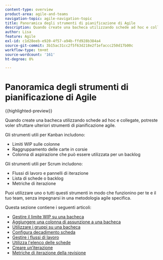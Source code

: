 ```yaml
---
content-type: overview
product-area: agile-and-teams
navigation-topic: agile-navigation-topic
title: Panoramica degli strumenti di pianificazione di Agile
description: Quando create una bacheca utilizzando schede ad hoc e collegate, potreste voler sfruttare ulteriori strumenti di pianificazione agile sulle bacheche.
author: Lisa
feature: Agile
exl-id: c1d28eeb-e920-4f57-a94b-ffd928b384a4
source-git-commit: 3b15ac31cc2f5f63d218e2f1efaccc250d17b00c
workflow-type: tm+mt
source-wordcount: '161'
ht-degree: 0%

---
```


# Panoramica degli strumenti di pianificazione di Agile

{{highlighted-preview}}

Quando create una bacheca utilizzando schede ad hoc e collegate, potreste voler sfruttare ulteriori strumenti di pianificazione agile.

Gli strumenti utili per Kanban includono:

* Limiti WIP sulle colonne
* Raggruppamento delle carte in corsie
* Colonna di aspirazione che può essere utilizzata per un backlog

<div class="preview">

Gli strumenti utili per Scrum includono:

* Flussi di lavoro e pannelli di iterazione
* Lista di schede o backlog
* Metriche di iterazione

</div>

Puoi utilizzare uno o tutti questi strumenti in modo che funzionino per te e il tuo team, senza impegnarsi in una metodologia agile specifica.

Questa sezione contiene i seguenti articoli:

* [Gestire il limite WIP su una bacheca](/help/quicksilver/agile/use-boards-agile-planning-tools/manage-wip-limit-on-board.md)
* [Aggiungere una colonna di assunzione a una bacheca](/help/quicksilver/agile/use-boards-agile-planning-tools/add-intake-column-to-board.md)
* [Utilizzare i gruppi su una bacheca](/help/quicksilver/agile/use-boards-agile-planning-tools/group-cards-on-board.md)
* [Configura decadimento scheda](/help/quicksilver/agile/use-boards-agile-planning-tools/configure-card-falloff.md)
* [Gestire i flussi di lavoro](/help/quicksilver/agile/use-boards-agile-planning-tools/manage-collections.md)
* [Utilizza l&#39;elenco delle schede](/help/quicksilver/agile/use-boards-agile-planning-tools/use-card-list.md)
* [Creare un’iterazione](/help/quicksilver/agile/use-boards-agile-planning-tools/create-an-iteration.md)
* [Metriche di iterazione della revisione](/help/quicksilver/agile/use-boards-agile-planning-tools/review-iteration-metrics.md)
